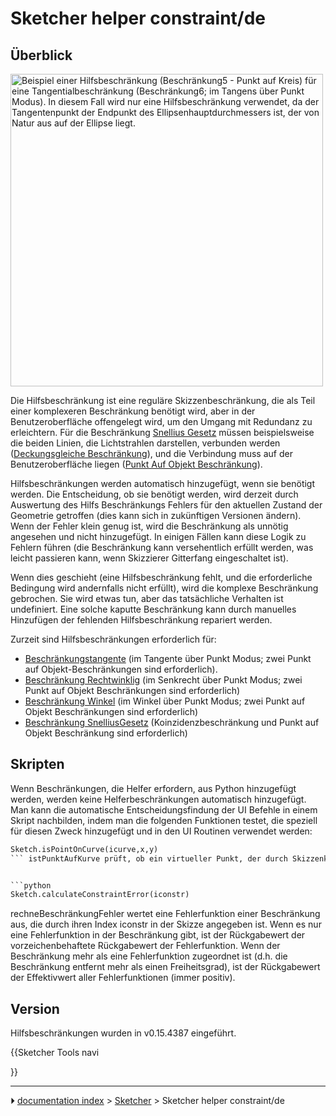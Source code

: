 # Sketcher helper constraint/de
## Überblick

<img alt="Beispiel einer Hilfsbeschränkung (Beschränkung5 - Punkt auf Kreis) für eine Tangentialbeschränkung (Beschränkung6; im Tangens über Punkt Modus). In diesem Fall wird nur eine Hilfsbeschränkung verwendet, da der Tangentenpunkt der Endpunkt des Ellipsenhauptdurchmessers ist, der von Natur aus auf der Ellipse liegt." src=images/Sketcher_helper_constraint_example1.png  style="width:500px;">

Die Hilfsbeschränkung ist eine reguläre Skizzenbeschränkung, die als Teil einer komplexeren Beschränkung benötigt wird, aber in der Benutzeroberfläche offengelegt wird, um den Umgang mit Redundanz zu erleichtern. Für die Beschränkung [Snellius Gesetz](Sketcher_ConstrainSnellsLaw/de.md) müssen beispielsweise die beiden Linien, die Lichtstrahlen darstellen, verbunden werden ([Deckungsgleiche Beschränkung](Sketcher_ConstrainCoincident/de.md)), und die Verbindung muss auf der Benutzeroberfläche liegen ([Punkt Auf Objekt Beschränkung](Sketcher_ConstrainPointOnObject/de.md)).

Hilfsbeschränkungen werden automatisch hinzugefügt, wenn sie benötigt werden. Die Entscheidung, ob sie benötigt werden, wird derzeit durch Auswertung des Hilfs Beschränkungs Fehlers für den aktuellen Zustand der Geometrie getroffen (dies kann sich in zukünftigen Versionen ändern). Wenn der Fehler klein genug ist, wird die Beschränkung als unnötig angesehen und nicht hinzugefügt. In einigen Fällen kann diese Logik zu Fehlern führen (die Beschränkung kann versehentlich erfüllt werden, was leicht passieren kann, wenn Skizzierer Gitterfang eingeschaltet ist).

Wenn dies geschieht (eine Hilfsbeschränkung fehlt, und die erforderliche Bedingung wird andernfalls nicht erfüllt), wird die komplexe Beschränkung gebrochen. Sie wird etwas tun, aber das tatsächliche Verhalten ist undefiniert. Eine solche kaputte Beschränkung kann durch manuelles Hinzufügen der fehlenden Hilfsbeschränkung repariert werden.

Zurzeit sind Hilfsbeschränkungen erforderlich für:

-   [Beschränkungstangente](Sketcher_ConstrainTangent/de.md) (im Tangente über Punkt Modus; zwei Punkt auf Objekt-Beschränkungen sind erforderlich).
-   [Beschränkung Rechtwinklig](Sketcher_ConstrainPerpendicular/de.md) (im Senkrecht über Punkt Modus; zwei Punkt auf Objekt Beschränkungen sind erforderlich)
-   [Beschränkung Winkel](Sketcher_ConstrainAngle/de.md) (im Winkel über Punkt Modus; zwei Punkt auf Objekt Beschränkungen sind erforderlich)
-   [Beschränkung SnelliusGesetz](Sketcher_ConstrainSnellsLaw/de.md) (Koinzidenzbeschränkung und Punkt auf Objekt Beschränkung sind erforderlich)

## Skripten

Wenn Beschränkungen, die Helfer erfordern, aus Python hinzugefügt werden, werden keine Helferbeschränkungen automatisch hinzugefügt. Man kann die automatische Entscheidungsfindung der UI Befehle in einem Skript nachbilden, indem man die folgenden Funktionen testet, die speziell für diesen Zweck hinzugefügt und in den UI Routinen verwendet werden: 
```python
Sketch.isPointOnCurve(icurve,x,y)
``` istPunktAufKurve prüft, ob ein virtueller Punkt, der durch Skizzenkoordinaten x,y (Fließkommawerte) gegeben ist, zufällig eine virtuelle Punkt auf Objekt Beschränkung erfüllt - d.h. auf einer Kurve liegt, die durch den Kurvenindex Kurve festgelegt ist. Gibt True zurück, wenn der Punkt auf der Kurve liegt, und False, wenn er nicht auf der Kurve liegt.


```python
Sketch.calculateConstraintError(iconstr)
```

rechneBeschränkungFehler wertet eine Fehlerfunktion einer Beschränkung aus, die durch ihren Index iconstr in der Skizze angegeben ist. Wenn es nur eine Fehlerfunktion in der Beschränkung gibt, ist der Rückgabewert der vorzeichenbehaftete Rückgabewert der Fehlerfunktion. Wenn der Beschränkung mehr als eine Fehlerfunktion zugeordnet ist (d.h. die Beschränkung entfernt mehr als einen Freiheitsgrad), ist der Rückgabewert der Effektivwert aller Fehlerfunktionen (immer positiv).

## Version

Hilfsbeschränkungen wurden in v0.15.4387 eingeführt.


{{Sketcher Tools navi

}}



---
⏵ [documentation index](../README.md) > [Sketcher](Sketcher_Workbench.md) > Sketcher helper constraint/de
